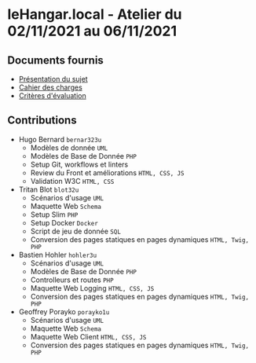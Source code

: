 # leHangar.local - Atelier du 02/11/2021 au 06/11/2021

## Documents fournis
- [Présentation du sujet](https://arche.univ-lorraine.fr/pluginfile.php/2676892/mod_resource/content/0/prez-cc.pdf "Présentation du sujet sous forme de slides hébergé sur Arches")
- [Cahier des charges](https://arche.univ-lorraine.fr/pluginfile.php/2676864/mod_resource/content/0/atelier-1-2021-CC.pdf "Cachier des charges sous forme PDF hébergé sur Arches")
- [Critères d'évaluation](https://arche.univ-lorraine.fr/pluginfile.php/2668108/mod_resource/content/0/atelier-1-2021-criteres.pdf "Critères d'évaluation sous forme PDF hébergé sur Arches")

## Contributions
- Hugo Bernard `bernar323u`
    *   Modèles de donnée `UML`
    *   Modèles de Base de Donnée `PHP`
    *   Setup Git, workflows et linters
    *   Review du Front et améliorations `HTML, CSS, JS`
    *   Validation W3C `HTML, CSS`
- Tritan Blot `blot32u`
    *   Scénarios d'usage `UML`
    *   Maquette Web `Schema`
    *   Setup Slim `PHP`
    *   Setup Docker `Docker`
    *   Script de jeu de donnée `SQL`
    *   Conversion des pages statiques en pages dynamiques `HTML, Twig, PHP`
- Bastien Hohler `hohler3u`
    *   Scénarios d'usage `UML`
    *   Modèles de Base de Donnée `PHP`
    *   Controlleurs et routes `PHP`
    *   Maquette Web Logging `HTML, CSS, JS`
    *   Conversion des pages statiques en pages dynamiques `HTML, Twig, PHP`
- Geoffrey Porayko `porayko1u`
    *   Scénarios d'usage `UML`
    *   Maquette Web `Schema`
    *   Maquette Web Client `HTML, CSS, JS`
    *   Conversion des pages statiques en pages dynamiques `HTML, Twig, PHP`
